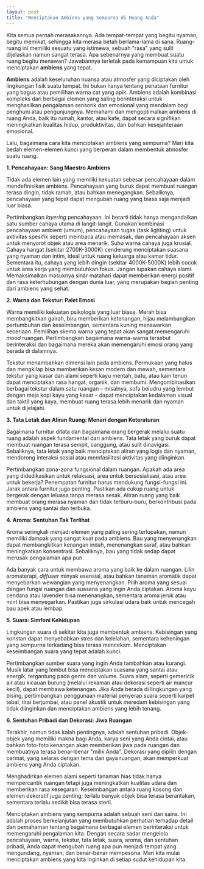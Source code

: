 ```yaml
---
layout: post
title: "Menciptakan Ambiens yang Sempurna di Ruang Anda"
---
```


Kita semua pernah merasakannya. Ada tempat-tempat yang begitu nyaman, begitu memikat, sehingga kita merasa betah berlama-lama di sana. Ruang-ruang ini memiliki sesuatu yang istimewa, sebuah "rasa" yang sulit dijelaskan namun sangat terasa. Apa sebenarnya yang membuat suatu ruang begitu menawan? Jawabannya terletak pada kemampuan kita untuk menciptakan **ambiens** yang tepat.

**Ambiens** adalah keseluruhan nuansa atau atmosfer yang diciptakan oleh lingkungan fisik suatu tempat. Ini bukan hanya tentang penataan furnitur yang bagus atau pemilihan warna cat yang apik. Ambiens adalah kombinasi kompleks dari berbagai elemen yang saling berinteraksi untuk menghasilkan pengalaman sensorik dan emosional yang mendalam bagi penghuni atau pengunjungnya. Memahami dan mengoptimalkan ambiens di ruang Anda, baik itu rumah, kantor, atau kafe, dapat secara signifikan meningkatkan kualitas hidup, produktivitas, dan bahkan kesejahteraan emosional.

Lalu, bagaimana cara kita menciptakan ambiens yang sempurna? Mari kita bedah elemen-elemen kunci yang berperan dalam membentuk atmosfer suatu ruang.

**1. Pencahayaan: Sang Maestro Ambiens**

Tidak ada elemen lain yang memiliki kekuatan sebesar pencahayaan dalam mendefinisikan ambiens. Pencahayaan yang buruk dapat membuat ruangan terasa dingin, tidak ramah, atau bahkan menegangkan. Sebaliknya, pencahayaan yang tepat dapat mengubah ruang yang biasa saja menjadi luar biasa.

Pertimbangkan *layering* pencahayaan. Ini berarti tidak hanya mengandalkan satu sumber cahaya utama di langit-langit. Gunakan kombinasi pencahayaan ambient (umum), pencahayaan tugas (task lighting) untuk aktivitas spesifik seperti membaca atau memasak, dan pencahayaan aksen untuk menyorot objek atau area menarik. Suhu warna cahaya juga krusial. Cahaya hangat (sekitar 2700K-3000K) cenderung menciptakan suasana yang nyaman dan intim, ideal untuk ruang keluarga atau kamar tidur. Sementara itu, cahaya yang lebih dingin (sekitar 4000K-5000K) lebih cocok untuk area kerja yang membutuhkan fokus. Jangan lupakan cahaya alami. Memaksimalkan masuknya sinar matahari dapat memberikan energi positif dan rasa keterhubungan dengan dunia luar, yang merupakan bagian penting dari ambiens yang sehat.

**2. Warna dan Tekstur: Palet Emosi**

Warna memiliki kekuatan psikologis yang luar biasa. Merah bisa membangkitkan gairah, biru memberikan ketenangan, hijau melambangkan pertumbuhan dan keseimbangan, sementara kuning menawarkan keceriaan. Pemilihan skema warna yang tepat akan sangat memengaruhi *mood* ruangan. Pertimbangkan bagaimana warna-warna tersebut berinteraksi dan bagaimana mereka akan memengaruhi emosi orang yang berada di dalamnya.

Tekstur menambahkan dimensi lain pada ambiens. Permukaan yang halus dan mengkilap bisa memberikan kesan modern dan mewah, sementara tekstur yang kasar dan alami seperti kayu mentah, batu, atau kain tenun dapat menciptakan rasa hangat, organik, dan membumi. Mengombinasikan berbagai tekstur dalam satu ruangan – misalnya, sofa beludru yang lembut dengan meja kopi kayu yang kasar – dapat menciptakan kedalaman visual dan taktil yang kaya, membuat ruang terasa lebih menarik dan nyaman untuk dijelajahi.

**3. Tata Letak dan Aliran Ruang: Menari dengan Keteraturan**

Bagaimana furnitur ditata dan bagaimana orang bergerak melalui suatu ruang adalah aspek fundamental dari ambiens. Tata letak yang buruk dapat membuat ruangan terasa sempit, canggung, atau sulit dinavigasi. Sebaliknya, tata letak yang baik menciptakan aliran yang logis dan nyaman, mendorong interaksi sosial atau memfasilitasi aktivitas yang diinginkan.

Pertimbangkan zona-zona fungsional dalam ruangan. Apakah ada area yang didedikasikan untuk relaksasi, area untuk bersosialisasi, atau area untuk bekerja? Penempatan furnitur harus mendukung fungsi-fungsi ini. Jarak antara furnitur juga penting. Pastikan ada cukup ruang untuk bergerak dengan leluasa tanpa merasa sesak. Aliran ruang yang baik membuat orang merasa nyaman dan tidak terburu-buru, berkontribusi pada ambiens yang santai dan terbuka.

**4. Aroma: Sentuhan Tak Terlihat**

Aroma seringkali menjadi elemen yang paling sering terlupakan, namun memiliki dampak yang sangat kuat pada ambiens. Bau yang menyenangkan dapat membangkitkan kenangan indah, menenangkan saraf, atau bahkan meningkatkan konsentrasi. Sebaliknya, bau yang tidak sedap dapat merusak pengalaman apa pun.

Ada banyak cara untuk membawa aroma yang baik ke dalam ruangan. Lilin aromaterapi, *diffuser* minyak esensial, atau bahkan tanaman aromatik dapat menyebarkan wewangian yang menyenangkan. Pilih aroma yang sesuai dengan fungsi ruangan dan suasana yang ingin Anda ciptakan. Aroma kayu cendana atau lavender bisa menenangkan, sementara aroma jeruk atau mint bisa menyegarkan. Pastikan juga sirkulasi udara baik untuk mencegah bau apek atau lembap.

**5. Suara: Simfoni Kehidupan**

Lingkungan suara di sekitar kita juga membentuk ambiens. Kebisingan yang konstan dapat menyebabkan stres dan kelelahan, sementara keheningan yang sempurna terkadang bisa terasa mencekam. Menciptakan keseimbangan suara yang tepat adalah kunci.

Pertimbangkan sumber suara yang ingin Anda tambahkan atau kurangi. Musik latar yang lembut bisa menciptakan suasana yang santai atau energik, tergantung pada genre dan volume. Suara alam, seperti gemericik air atau kicauan burung (melalui rekaman atau dekorasi seperti air mancur kecil), dapat membawa ketenangan. Jika Anda berada di lingkungan yang bising, pertimbangkan penggunaan material penyerap suara seperti karpet tebal, tirai berjumbai, atau panel akustik untuk meredam kebisingan yang tidak diinginkan dan menciptakan ambiens yang lebih tenang.

**6. Sentuhan Pribadi dan Dekorasi: Jiwa Ruangan**

Terakhir, namun tidak kalah pentingnya, adalah sentuhan pribadi. Objek-objek yang memiliki makna bagi Anda, karya seni yang Anda cintai, atau bahkan foto-foto kenangan akan memberikan jiwa pada ruangan dan membuatnya terasa benar-benar "milik Anda". Dekorasi yang dipilih dengan cermat, yang selaras dengan tema dan gaya ruangan, akan memperkuat ambiens yang Anda ciptakan.

Menghadirkan elemen alami seperti tanaman hias tidak hanya mempercantik ruangan tetapi juga meningkatkan kualitas udara dan memberikan rasa kesegaran. Keseimbangan antara ruang kosong dan elemen dekoratif juga penting; terlalu banyak objek bisa terasa berantakan, sementara terlalu sedikit bisa terasa steril.

Menciptakan ambiens yang sempurna adalah sebuah seni dan sains. Ini adalah proses berkelanjutan yang membutuhkan perhatian terhadap detail dan pemahaman tentang bagaimana berbagai elemen berinteraksi untuk memengaruhi pengalaman kita. Dengan secara sadar mengelola pencahayaan, warna, tekstur, tata letak, suara, aroma, dan sentuhan pribadi, Anda dapat mengubah ruang apa pun menjadi tempat yang mengundang, nyaman, dan benar-benar mempesona. Mari kita mulai menciptakan ambiens yang kita inginkan di setiap sudut kehidupan kita.
